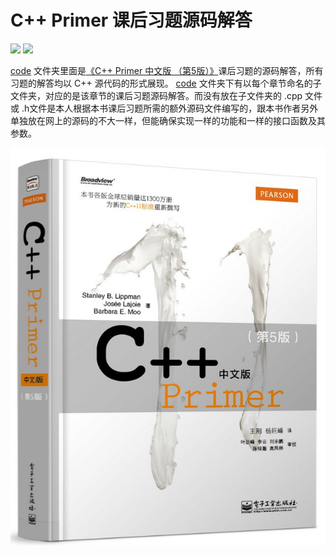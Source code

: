 # C++ Primer 课后习题源码解答

[![](https://img.shields.io/badge/GitHub-ITcyx%2FLearnCPP%2FC++%20Prime-orange)](https://github.com/ITcyx/LearnCPP/tree/main/C%2B%2B%20Primer "GitHub 主页")
[![](https://img.shields.io/badge/Gitee-ITcyx%2FLearnCPP%2FC++%20Prime-red)](https://gitee.com/ITcyx/LearnCPP/tree/main/C%2B%2B%20Primer "Gitee 主页")

[code](./code/) 文件夹里面是[《C++ Primer 中文版 （第5版）》](https://book.douban.com/subject/25708312/)课后习题的源码解答，所有习题的解答均以 C++ 源代码的形式展现。 [code](./code/) 文件夹下有以每个章节命名的子文件夹，对应的是该章节的课后习题源码解答。而没有放在子文件夹的 .cpp 文件或 .h文件是本人根据本书课后习题所需的额外源码文件编写的，跟本书作者另外单独放在网上的源码的不大一样，但能确保实现一样的功能和一样的接口函数及其参数。

[![](C++%20Primer%20中文版%20（第5版）.jpg)](https://book.douban.com/subject/25708312/ "C++ Primer 中文版 （第5版）")